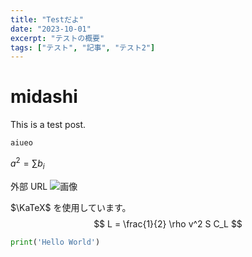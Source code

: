 ```yaml
---
title: "Testだよ"
date: "2023-10-01"
excerpt: "テストの概要"
tags: ["テスト", "記事", "テスト2"]
---
```


# midashi
This is a test post.
```
aiueo
```

$a^2 = \sum b_i$

外部 URL
![画像](https://www.google.com/images/branding/googlelogo/1x/googlelogo_color_272x92dp.png)

$\KaTeX$ を使用しています。 $$ L = \frac{1}{2} \rho v^2 S C_L $$

```python title="blog.py"
print('Hello World')
```